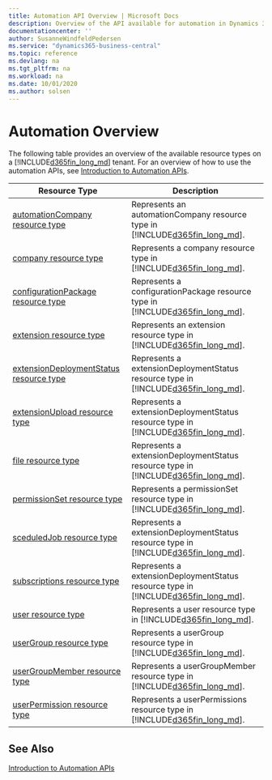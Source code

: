 ```yaml
---
title: Automation API Overview | Microsoft Docs
description: Overview of the API available for automation in Dynamics 365 Business Central.
documentationcenter: ''
author: SusanneWindfeldPedersen
ms.service: "dynamics365-business-central"
ms.topic: reference
ms.devlang: na
ms.tgt_pltfrm: na
ms.workload: na
ms.date: 10/01/2020
ms.author: solsen
---
```


# Automation Overview
The following table provides an overview of the available resource types on a [!INCLUDE[d365fin_long_md](../developer/includes/d365fin_long_md.md)] tenant. For an overview of how to use the automation APIs, see [Introduction to Automation APIs](itpro-introduction-to-automation-apis.md).


|Resource Type|Description|
|-------------|-----------|
|[automationCompany resource type](dynamics_automationcompany.md)|Represents an automationCompany resource type in [!INCLUDE[d365fin_long_md](../developer/includes/d365fin_long_md.md)].|
|[company resource type](dynamics_company.md)|Represents a company resource type in [!INCLUDE[d365fin_long_md](../developer/includes/d365fin_long_md.md)].|
|[configurationPackage resource type](dynamics_configurationpackage.md)|Represents a configurationPackage resource type in [!INCLUDE[d365fin_long_md](../developer/includes/d365fin_long_md.md)].|
|[extension resource type](dynamics_extension.md)|Represents an extension resource type in [!INCLUDE[d365fin_long_md](../developer/includes/d365fin_long_md.md)].|
|[extensionDeploymentStatus resource type](dynamics_extensiondeploymentstatus.md)|Represents a extensionDeploymentStatus resource type in [!INCLUDE[d365fin_long_md](../developer/includes/d365fin_long_md.md)].|
|[extensionUpload resource type](dynamics_extensionupload.md)|Represents a extensionDeploymentStatus resource type in [!INCLUDE[d365fin_long_md](../developer/includes/d365fin_long_md.md)].|
|[file resource type](dynamics_file.md)|Represents a extensionDeploymentStatus resource type in [!INCLUDE[d365fin_long_md](../developer/includes/d365fin_long_md.md)].|
|[permissionSet resource type](dynamics_permissionset.md)|Represents a permissionSet resource type in [!INCLUDE[d365fin_long_md](../developer/includes/d365fin_long_md.md)].|
|[sceduledJob resource type](dynamics_scheduledjob.md)|Represents a extensionDeploymentStatus resource type in [!INCLUDE[d365fin_long_md](../developer/includes/d365fin_long_md.md)].|
|[subscriptions resource type](dynamics_subscriptions.md)|Represents a extensionDeploymentStatus resource type in [!INCLUDE[d365fin_long_md](../developer/includes/d365fin_long_md.md)].|
|[user resource type](dynamics_user.md)|Represents a user resource type in [!INCLUDE[d365fin_long_md](../developer/includes/d365fin_long_md.md)].|
|[userGroup resource type](dynamics_usergroup.md)|Represents a userGroup resource type in [!INCLUDE[d365fin_long_md](../developer/includes/d365fin_long_md.md)].|
|[userGroupMember resource type](dynamics_usergroupmember.md)|Represents a userGroupMember resource type in [!INCLUDE[d365fin_long_md](../developer/includes/d365fin_long_md.md)].|
|[userPermission resource type](dynamics_userpermission.md)|Represents a userPermissions resource type in [!INCLUDE[d365fin_long_md](../developer/includes/d365fin_long_md.md)].|

## See Also

[Introduction to Automation APIs](itpro-introduction-to-automation-apis.md)  
